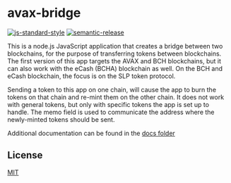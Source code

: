 # avax-bridge

[![js-standard-style](https://img.shields.io/badge/code%20style-standard-brightgreen.svg)](http://standardjs.com) [![semantic-release](https://img.shields.io/badge/%20%20%F0%9F%93%A6%F0%9F%9A%80-semantic--release-e10079.svg)](https://github.com/semantic-release/semantic-release)

This is a node.js JavaScript application that creates a bridge between two blockchains, for the purpose of transferring tokens between blockchains. The first version of this app targets the AVAX and BCH blockchains, but it can also work with the eCash (BCHA) blockchain as well. On the BCH and eCash blockchain, the focus is on the SLP token protocol.

Sending a token to this app on one chain, will cause the app to burn the tokens on that chain and re-mint them on the other chain. It does not work with general tokens, but only with specific tokens the app is set up to handle. The memo field is used to communicate the address where the newly-minted tokens should be sent.

Additional documentation can be found in the [docs folder](./markdown)


## License
[MIT](./LICENSE.md)
